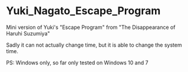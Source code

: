 # Yuki_Nagato_Escape_Program
Mini version of Yuki's "Escape Program" from "The Disappearance of Haruhi Suzumiya"

Sadly it can not actually change time, but it is able to change the system time.

PS: Windows only, so far only tested on Windows 10 and 7
